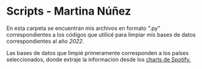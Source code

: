 # Scripts - Martina Núñez

En esta carpeta se encuentran mis archivos en formato ".py" correspondientes a los códigos que utilicé para limpiar mis bases de datos correspondientes al año _2022._

Las bases de datos que limpié primeramente corresponden a los países seleccionados, donde extraje la información desde los [charts de Spotify.](https://charts.spotify.com/charts/view/regional-global-weekly/2020-02-06)
